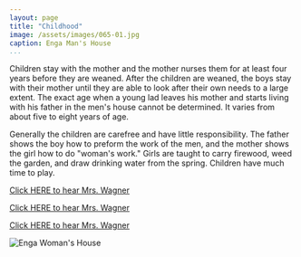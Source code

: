 ```yaml
---
layout: page
title: "Childhood"
image: /assets/images/065-01.jpg
caption: Enga Man's House
...
```




Children stay with the mother and the mother nurses them for at least
four years before they are weaned.  After the children are weaned, the
boys stay with their mother until they are able to look after their own needs
to a large extent.  The exact age when a young lad leaves his mother and
starts living with his father in the men's house cannot be determined.  It
varies from about five to eight years of age.

Generally the children are carefree and have little responsibility.  The father
shows the boy how to preform the work of the men, and the mother shows
the girl how to do "woman's work."  Girls are taught to carry firewood, weed
the garden, and draw drinking water from the spring. Children have much
time to play.

[Click HERE to hear Mrs. Wagner](audio/064-001.mp3)

[Click HERE to hear Mrs. Wagner](audio/065-001.mp3)

[Click HERE to hear Mrs. Wagner](audio/065-002.mp3)


![Enga Woman's House](/assets/images/065-02.jpg)

